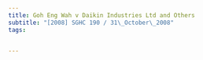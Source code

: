 ```yaml
---
title: Goh Eng Wah v Daikin Industries Ltd and Others 
subtitle: "[2008] SGHC 190 / 31\_October\_2008"
tags:


---
```



